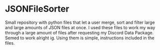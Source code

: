 # JSONFileSorter
Small repository with python files that let a user merge, sort and filter large and large amounts of JSON files at once.
I used these files to work my way through a large amount of files after requesting my Discord Data Package. Semed to work alright ig. Using them is simple, instructions included in the files.
